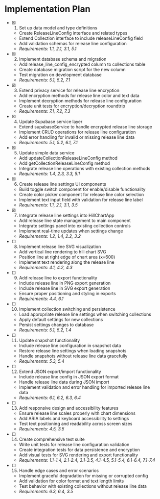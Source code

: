 # Implementation Plan

- [x] 1. Set up data model and type definitions
  - Create ReleaseLineConfig interface and related types
  - Extend Collection interface to include releaseLineConfig field
  - Add validation schemas for release line configuration
  - _Requirements: 1.1, 2.1, 3.1, 5.1_

- [x] 2. Implement database schema and migration
  - Add release_line_config_encrypted column to collections table
  - Create database migration script for the new column
  - Test migration on development database
  - _Requirements: 5.1, 5.2, 7.1_

- [x] 3. Extend privacy service for release line encryption
  - Add encryption methods for release line color and text data
  - Implement decryption methods for release line configuration
  - Create unit tests for encryption/decryption roundtrip
  - _Requirements: 7.1, 7.2, 7.3_

- [x] 4. Update Supabase service layer
  - Extend supabaseService to handle encrypted release line storage
  - Implement CRUD operations for release line configuration
  - Add error handling for invalid or missing release line data
  - _Requirements: 5.1, 5.2, 6.1, 7.1_

- [x] 5. Update simple data service
  - Add updateCollectionReleaseLineConfig method
  - Add getCollectionReleaseLineConfig method
  - Integrate release line operations with existing collection methods
  - _Requirements: 1.4, 2.3, 3.3, 5.1_

- [x] 6. Create release line settings UI components
  - Build toggle switch component for enable/disable functionality
  - Create color picker component for release line color selection
  - Implement text input field with validation for release line label
  - _Requirements: 1.1, 2.1, 3.1, 3.5_

- [x] 7. Integrate release line settings into HillChartApp
  - Add release line state management to main component
  - Integrate settings panel into existing collection controls
  - Implement real-time updates when settings change
  - _Requirements: 1.2, 1.4, 2.2, 3.2_

- [ ] 8. Implement release line SVG visualization
  - Add vertical line rendering to hill chart SVG
  - Position line at right edge of chart area (x=600)
  - Implement text rendering along the release line
  - _Requirements: 4.1, 4.2, 4.3_

- [ ] 9. Add release line to export functionality
  - Include release line in PNG export generation
  - Include release line in SVG export generation
  - Ensure proper positioning and styling in exports
  - _Requirements: 4.4, 6.1_

- [ ] 10. Implement collection switching and persistence
  - Load appropriate release line settings when switching collections
  - Apply default settings for new collections
  - Persist settings changes to database
  - _Requirements: 5.1, 5.2, 1.4_

- [ ] 11. Update snapshot functionality
  - Include release line configuration in snapshot data
  - Restore release line settings when loading snapshots
  - Handle snapshots without release line data gracefully
  - _Requirements: 5.3, 5.4_

- [ ] 12. Extend JSON export/import functionality
  - Include release line config in JSON export format
  - Handle release line data during JSON import
  - Implement validation and error handling for imported release line data
  - _Requirements: 6.1, 6.2, 6.3, 6.4_

- [ ] 13. Add responsive design and accessibility features
  - Ensure release line scales properly with chart dimensions
  - Add ARIA labels and keyboard accessibility to settings
  - Test text positioning and readability across screen sizes
  - _Requirements: 4.5, 3.5_

- [ ] 14. Create comprehensive test suite
  - Write unit tests for release line configuration validation
  - Create integration tests for data persistence and encryption
  - Add visual tests for SVG rendering and export functionality
  - _Requirements: 1.1-1.4, 2.1-2.4, 3.1-3.5, 4.1-4.5, 5.1-5.4, 6.1-6.4, 7.1-7.4_

- [ ] 15. Handle edge cases and error scenarios
  - Implement graceful degradation for missing or corrupted config
  - Add validation for color format and text length limits
  - Test behavior with existing collections without release line data
  - _Requirements: 6.3, 6.4, 3.5_